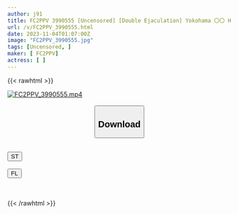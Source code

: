 ```yaml
---
author: j91
title: FC2PPV 3990555 [Uncensored] [Double Ejaculation] Yokohama 〇〇 Hotel Maid Girl’s Money-Making Gonzo Negotiation! It Explodes Into The Slutty Mouth That Licks It All Over. Creampie The Frustrated Hairy Pussy!
url: /v/FC2PPV_3990555.html
date: 2023-11-04T01:07:00Z
image: "FC2PPV_3990555.jpg"
tags: [Uncensored, ]
maker: [ FC2PPV]
actress: [ ]
---
```



{{< rawhtml >}}

<div class="video" data-videoid="GWr10VGWKOT9p6">
    <a href="javascript:;">
        <img src="https://my.j91.asia/v/FC2PPV_3990555.jpg" width="WIDTH" height="HEIGHT" alt="FC2PPV_3990555.mp4" loading="lazy">
    </a>
</div>

<script type="text/javascript" src="https://j91.asia/asset/on-demand-st.js"></script>

<br>
  <link rel="stylesheet" href="https://j91.asia/asset/bs5.css">
  
  <center>
  <button class="btn btn-primary" type="button" data-bs-toggle="collapse" data-bs-target=".multi-collapse" aria-expanded="false" aria-controls="multiCollapseExample1 multiCollapseExample2"><h2>Download</h2></button></center>
</p>
<div class="row">
  <div class="col">
    <div class="collapse multi-collapse" id="multiCollapseExample1">
      <div class="card card-body">
	      	      <br>
<div class="buttons">  
<a href="https://streamtape.to/v/GWr10VGWKOT9p6" target="_blank"><button class="btn-hover color-3"><i class="fa fa-download"></i> ST</button></a></div>
    </div>
  </div>
</div>
  <div class="col">
    <div class="collapse multi-collapse" id="multiCollapseExample2">
      <div class="card card-body">
	      <br>
<div class="buttons">
    <a href="https://filelions.online/f/pj424e8i80hj" target="_blank"><button class="btn-hover color-9"><i class="fa fa-download"></i> FL</button></a></div>
<br><br>
      </div>
    </div>
  </div>
</div>

{{< /rawhtml >}}